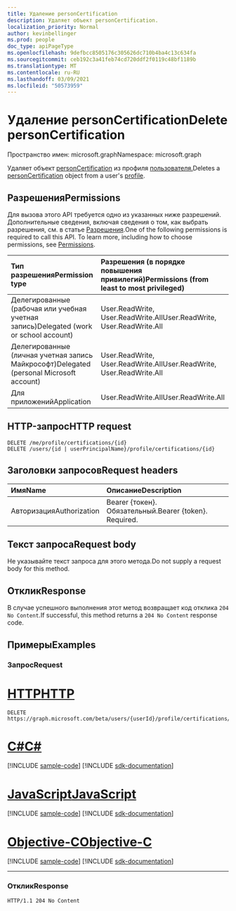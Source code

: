 ```yaml
---
title: Удаление personCertification
description: Удаляет объект personCertification.
localization_priority: Normal
author: kevinbellinger
ms.prod: people
doc_type: apiPageType
ms.openlocfilehash: 9defbcc8505176c305626dc710b4ba4c13c634fa
ms.sourcegitcommit: ceb192c3a41feb74cd720ddf2f0119c48bf1189b
ms.translationtype: MT
ms.contentlocale: ru-RU
ms.lasthandoff: 03/09/2021
ms.locfileid: "50573959"
---
```

# <a name="delete-personcertification"></a><span data-ttu-id="d9f98-103">Удаление personCertification</span><span class="sxs-lookup"><span data-stu-id="d9f98-103">Delete personCertification</span></span>
<span data-ttu-id="d9f98-104">Пространство имен: microsoft.graph</span><span class="sxs-lookup"><span data-stu-id="d9f98-104">Namespace: microsoft.graph</span></span>

<span data-ttu-id="d9f98-105">Удаляет объект [personCertification](../resources/personcertification.md) из профиля [пользователя.](../resources/profile.md)</span><span class="sxs-lookup"><span data-stu-id="d9f98-105">Deletes a [personCertification](../resources/personcertification.md) object from a user's [profile](../resources/profile.md).</span></span>

## <a name="permissions"></a><span data-ttu-id="d9f98-106">Разрешения</span><span class="sxs-lookup"><span data-stu-id="d9f98-106">Permissions</span></span>

<span data-ttu-id="d9f98-p101">Для вызова этого API требуется одно из указанных ниже разрешений. Дополнительные сведения, включая сведения о том, как выбрать разрешения, см. в статье [Разрешения](/graph/permissions-reference).</span><span class="sxs-lookup"><span data-stu-id="d9f98-p101">One of the following permissions is required to call this API. To learn more, including how to choose permissions, see [Permissions](/graph/permissions-reference).</span></span>

| <span data-ttu-id="d9f98-109">Тип разрешения</span><span class="sxs-lookup"><span data-stu-id="d9f98-109">Permission type</span></span>                        | <span data-ttu-id="d9f98-110">Разрешения (в порядке повышения привилегий)</span><span class="sxs-lookup"><span data-stu-id="d9f98-110">Permissions (from least to most privileged)</span></span>                                      |
|:---------------------------------------|:---------------------------------------------------------------------------------|
| <span data-ttu-id="d9f98-111">Делегированные (рабочая или учебная учетная запись)</span><span class="sxs-lookup"><span data-stu-id="d9f98-111">Delegated (work or school account)</span></span>     | <span data-ttu-id="d9f98-112">User.ReadWrite, User.ReadWrite.All</span><span class="sxs-lookup"><span data-stu-id="d9f98-112">User.ReadWrite, User.ReadWrite.All</span></span> |
| <span data-ttu-id="d9f98-113">Делегированные (личная учетная запись Майкрософт)</span><span class="sxs-lookup"><span data-stu-id="d9f98-113">Delegated (personal Microsoft account)</span></span> | <span data-ttu-id="d9f98-114">User.ReadWrite, User.ReadWrite.All</span><span class="sxs-lookup"><span data-stu-id="d9f98-114">User.ReadWrite, User.ReadWrite.All</span></span> |
| <span data-ttu-id="d9f98-115">Для приложений</span><span class="sxs-lookup"><span data-stu-id="d9f98-115">Application</span></span>                            | <span data-ttu-id="d9f98-116">User.ReadWrite.All</span><span class="sxs-lookup"><span data-stu-id="d9f98-116">User.ReadWrite.All</span></span>                            |

## <a name="http-request"></a><span data-ttu-id="d9f98-117">HTTP-запрос</span><span class="sxs-lookup"><span data-stu-id="d9f98-117">HTTP request</span></span>

<!-- {
  "blockType": "ignored"
}
-->
``` http
DELETE /me/profile/certifications/{id}
DELETE /users/{id | userPrincipalName}/profile/certifications/{id}
```

## <a name="request-headers"></a><span data-ttu-id="d9f98-118">Заголовки запросов</span><span class="sxs-lookup"><span data-stu-id="d9f98-118">Request headers</span></span>
|<span data-ttu-id="d9f98-119">Имя</span><span class="sxs-lookup"><span data-stu-id="d9f98-119">Name</span></span>|<span data-ttu-id="d9f98-120">Описание</span><span class="sxs-lookup"><span data-stu-id="d9f98-120">Description</span></span>|
|:---|:---|
|<span data-ttu-id="d9f98-121">Авторизация</span><span class="sxs-lookup"><span data-stu-id="d9f98-121">Authorization</span></span>|<span data-ttu-id="d9f98-p102">Bearer {токен}. Обязательный.</span><span class="sxs-lookup"><span data-stu-id="d9f98-p102">Bearer {token}. Required.</span></span>|

## <a name="request-body"></a><span data-ttu-id="d9f98-124">Текст запроса</span><span class="sxs-lookup"><span data-stu-id="d9f98-124">Request body</span></span>
<span data-ttu-id="d9f98-125">Не указывайте текст запроса для этого метода.</span><span class="sxs-lookup"><span data-stu-id="d9f98-125">Do not supply a request body for this method.</span></span>

## <a name="response"></a><span data-ttu-id="d9f98-126">Отклик</span><span class="sxs-lookup"><span data-stu-id="d9f98-126">Response</span></span>

<span data-ttu-id="d9f98-127">В случае успешного выполнения этот метод возвращает код отклика `204 No Content`.</span><span class="sxs-lookup"><span data-stu-id="d9f98-127">If successful, this method returns a `204 No Content` response code.</span></span>

## <a name="examples"></a><span data-ttu-id="d9f98-128">Примеры</span><span class="sxs-lookup"><span data-stu-id="d9f98-128">Examples</span></span>

### <a name="request"></a><span data-ttu-id="d9f98-129">Запрос</span><span class="sxs-lookup"><span data-stu-id="d9f98-129">Request</span></span>
# <a name="http"></a>[<span data-ttu-id="d9f98-130">HTTP</span><span class="sxs-lookup"><span data-stu-id="d9f98-130">HTTP</span></span>](#tab/http)
<!-- {
  "blockType": "request",
  "name": "delete_personCertification"
}
-->
``` http
DELETE https://graph.microsoft.com/beta/users/{userId}/profile/certifications/{id}
```
# <a name="c"></a>[<span data-ttu-id="d9f98-131">C#</span><span class="sxs-lookup"><span data-stu-id="d9f98-131">C#</span></span>](#tab/csharp)
[!INCLUDE [sample-code](../includes/snippets/csharp/get-educationalactivity-csharp-snippets.md)]
[!INCLUDE [sdk-documentation](../includes/snippets/snippets-sdk-documentation-link.md)]

# <a name="javascript"></a>[<span data-ttu-id="d9f98-132">JavaScript</span><span class="sxs-lookup"><span data-stu-id="d9f98-132">JavaScript</span></span>](#tab/javascript)
[!INCLUDE [sample-code](../includes/snippets/javascript/get-educationalactivity-javascript-snippets.md)]
[!INCLUDE [sdk-documentation](../includes/snippets/snippets-sdk-documentation-link.md)]

# <a name="objective-c"></a>[<span data-ttu-id="d9f98-133">Objective-C</span><span class="sxs-lookup"><span data-stu-id="d9f98-133">Objective-C</span></span>](#tab/objc)
[!INCLUDE [sample-code](../includes/snippets/objc/get-educationalactivity-objc-snippets.md)]
[!INCLUDE [sdk-documentation](../includes/snippets/snippets-sdk-documentation-link.md)]

---

### <a name="response"></a><span data-ttu-id="d9f98-134">Отклик</span><span class="sxs-lookup"><span data-stu-id="d9f98-134">Response</span></span>

<!-- {
  "blockType": "response",
  "truncated": true
}
-->
``` http
HTTP/1.1 204 No Content
```



